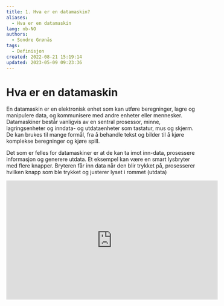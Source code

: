```yaml
---
title: 1. Hva er en datamaskin?
aliases: 
  - Hva er en datamaskin
lang: nb-NO
authors:
  - Sondre Grønås
tags:
  - Definisjon
created: 2022-08-21 15:19:14
updated: 2023-05-09 09:23:36
---
```

# Hva er en datamaskin
En datamaskin er en elektronisk enhet som kan utføre beregninger, lagre og manipulere data, og kommunisere med andre enheter eller mennesker. Datamaskiner består vanligvis av en sentral prosessor, minne, lagringsenheter og inndata- og utdataenheter som tastatur, mus og skjerm. De kan brukes til mange formål, fra å behandle tekst og bilder til å kjøre komplekse beregninger og kjøre spill.

Det som er felles for datamaskiner er at de kan ta imot inn-data, prosessere informasjon og generere utdata. Et eksempel kan være en smart lysbryter med flere knapper. Bryteren får inn data når den blir trykket på, prosesserer hvilken knapp som ble trykket og justerer lyset i rommet (utdata)

<iframe width="560" height="315" src="https://www.youtube.com/embed/mCq8-xTH7jA" title="YouTube video player" frameborder="0" allow="accelerometer; autoplay; clipboard-write; encrypted-media; gyroscope; picture-in-picture; web-share" allowfullscreen></iframe>